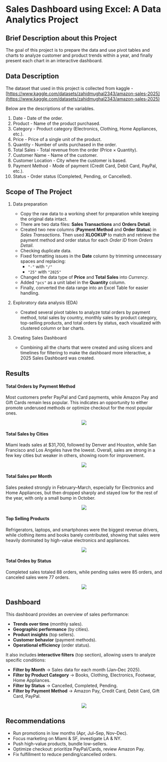 # Sales Dashboard using Excel: A Data Analytics Project

## Brief Description about this Project
The goal of this project is to prepare the data and use pivot tables and charts to analyze customer and product trends within a year, and finally present each chart in an interactive dashboard.

## Data Description
The dataset that used in this project is collected from kaggle - [https://www.kaggle.com/datasets/zahidmughal2343/amazon-sales-2025](https://www.kaggle.com/datasets/zahidmughal2343/amazon-sales-2025)

Below are the descriptions of the variables.

1. Date - Date of the order.
2. Product - Name of the product purchased.
3. Category - Product category (Electronics, Clothing, Home Appliances, etc.).
4. Price - Price of a single unit of the product.
5. Quantity - Number of units purchased in the order.
6. Total Sales - Total revenue from the order (Price × Quantity).
7. Customer Name - Name of the customer.
8. Customer Location - City where the customer is based.
9. Payment Method - Mode of payment (Credit Card, Debit Card, PayPal, etc.).
10. Status - Order status (Completed, Pending, or Cancelled).

## Scope of The Project
1. Data preparation
    - Copy the raw data to a working sheet for preparation while keeping the original data intact.
    - There are two data files: **Sales Transactions** and **Orders Detail**.
    - Created two new columns (**Payment Method** and **Order Status**) in *Sales Transactions*. Then used **XLOOKUP** to match and retrieve the payment method and order status for each *Order ID* from *Orders Detail*.
    - Checking duplicate data.
    - Fixed formatting issues in the **Date** column by trimming unnecessary spaces and replacing:
      - `"-"` with `"/"`
      - `"25"` with `"2025"`
    - Changed the data type of **Price** and **Total Sales** into *Currency*.
    - Added `"pcs"` as a unit label in the **Quantity** column.
    - Finally, converted the data range into an Excel Table for easier handling.
  
  2. Exploratory data analysis (EDA)
     - Created several pivot tables to analyze total orders by payment method, total sales by country, monthly sales by product category, top-selling products, and total orders by status, each visualized with clustered column or bar charts.
    
  3. Creating Sales Dashboard
     - Combining all the charts that were created and using slicers and timelines for filtering to make the dashboard more interactive, a 2025 Sales Dashboard was created.
    
## Results
#### **Total Orders** by **Payment Method**
Most customers prefer PayPal and Card payments, while Amazon Pay and Gift Cards remain less popular. This indicates an opportunity to either promote underused methods or optimize checkout for the most popular ones.

<p align="center">
  <img src=image/1.png />
</p>

#### **Total Sales** by **Cities**
Miami leads sales at $31,700, followed by Denver and Houston, while San Francisco and Los Angeles have the lowest. Overall, sales are strong in a few key cities but weaker in others, showing room for improvement.

<p align="center">
  <img src=image/2.png />
</p>

#### **Total Sales** per **Month**
Sales peaked strongly in February–March, especially for Electronics and Home Appliances, but then dropped sharply and stayed low for the rest of the year, with only a small bump in October.

<p align="center">
  <img src=image/3.png />
</p>

#### **Top Selling Products**
Refrigerators, laptops, and smartphones were the biggest revenue drivers, while clothing items and books barely contributed, showing that sales were heavily dominated by high-value electronics and appliances.

<p align="center">
  <img src=image/4.png />
</p>

#### **Total Ordes** by **Status**
Completed sales totaled 88 orders, while pending sales were 85 orders, and canceled sales were 77 orders.

<p align="center">
  <img src=image/5.png />
</p>

## Dashboard
This dashboard provides an overview of sales performance:
- **Trends over time** (monthly sales).
- **Geographic performance** (by cities).
- **Product insights** (top sellers).
- **Customer behavior** (payment methods).
- **Operational efficiency** (order status).

It also includes **interactive filters** (top section), allowing users to analyze specific conditions:
- **Filter by Month** → Sales data for each month (Jan–Dec 2025).
- **Filter by Product Category** → Books, Clothing, Electronics, Footwear, Home Appliances.
- **Filter by Status** → Cancelled, Completed, Pending.
- **Filter by Payment Method** → Amazon Pay, Credit Card, Debit Card, Gift Card, PayPal.

<p align="center">
  <img src=image/dash.jpg/>
</p>

## Recommendations
- Run promotions in low months (Apr, Jul–Sep, Nov–Dec).
- Focus marketing on Miami & SF, investigate LA & NY.
- Push high-value products, bundle low-sellers.
- Optimize checkout: prioritize PayPal/Cards, review Amazon Pay.
- Fix fulfillment to reduce pending/cancelled orders.
